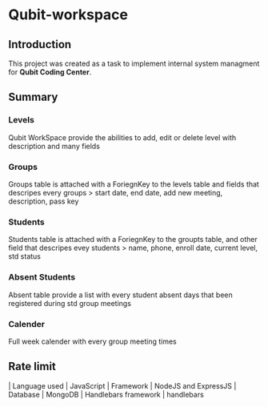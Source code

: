 # Qubit-workspace

## Introduction
This project was created as a task to implement internal system managment for **Qubit Coding Center**.

## Summary
### Levels
Qubit WorkSpace provide the abilities to add, edit or delete level with description and many fields
### Groups
Groups table is attached with a ForiegnKey to the levels table and fields that descripes every groups
    > start date, end date, add new meeting, description, pass key 
### Students
Students table is attached with a ForiegnKey to the groupts table, and other field that descripes evey students
    > name, phone, enroll date, current level, std status
### Absent Students
Absent table provide a list with every student absent days that been registered during std group meetings
### Calender
Full week calender with every group meeting times

## Rate limit
| Language used         | JavaScript
| Framework             | NodeJS and ExpressJS
| Database              | MongoDB
| Handlebars framework  | handlebars